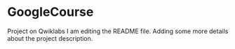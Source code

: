 # GoogleCourse
Project on Qwiklabs
I am editing the README file. Adding some more details about the project description.
